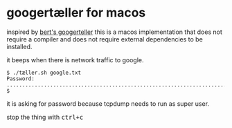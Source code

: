 # googertæller for macos

inspired by [bert's googerteller](https://github.com/berthubert/googerteller/) this is a macos implementation that does not require a compiler and does not require external dependencies to be installed.

it beeps when there is network traffic to google.


```
$ ./tæller.sh google.txt
Password:
.........................................................................................
$

```

it is asking for password because tcpdump needs to run as super user.

stop the thing with <kbd>ctrl+c</kbd>
